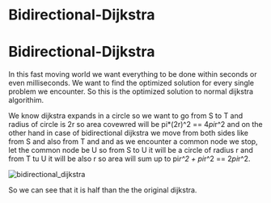 # Bidirectional-Dijkstra
# Bidirectional-Dijkstra
In this fast moving world we want everything to be done within seconds or even milliseconds. We want to find the optimized solution for every single problem we encounter. So this is the optimized solution to normal dijkstra algorithim.

We know dijkstra expands in a circle so we want to go from S to T and radius of circle is 2r so area covewred will be pi*(2r)^2 == 4*pi*r^2 and on the other hand in case of bidirectional dijkstra we move from both sides like from S and also from T and and as we encounter a common node we stop, let the common node be U so from S to U it will be a circle of radius r and from T tu U it will be also r so area will sum up to pi*r^2 + pi*r^2 == 2*pi*r^2.<br />

![bidirectional_dijkstra](https://user-images.githubusercontent.com/42600243/125914023-d0b2188f-5def-4c95-9619-1140dd96d9a6.png)


So we can see that it is half than the the original dijkstra.
